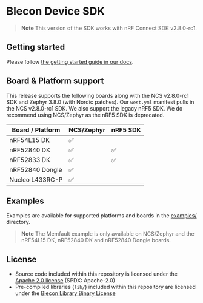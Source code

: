 #   Blecon Device SDK

> **Note**
> This version of the SDK works with nRF Connect SDK v2.8.0-rc1.

##  Getting started

Please follow [the getting started guide in our docs](https://developer.blecon.net/getting-started/blecon-modem-mcu).

##  Board & Platform support

This release supports the following boards along with the NCS v2.8.0-rc1 SDK and Zephyr 3.8.0 (with Nordic patches). Our `west.yml` manifest pulls in the NCS v2.8.0-rc1 SDK.
We also support the legacy nRF5 SDK. We do recommend using NCS/Zephyr as the nRF5 SDK is deprecated.

| Board / Platform  | NCS/Zephyr    | nRF5 SDK    |
|-                  |-             |-             |
| nRF54L15 DK       | ✅            |              |
| nRF52840 DK       | ✅            | ✅            |
| nRF52833 DK       | ✅            | ✅            |
| nRF52840 Dongle   | ✅            |              |
| Nucleo L433RC-P   | ✅            |              |

##  Examples

Examples are available for supported platforms and boards in the [examples/](examples/) directory.

> **Note**
> The Memfault example is only available on NCS/Zephyr and the nRF54L15 DK, nRF52840 DK and nRF52840 Dongle boards.


##  License
* Source code included within this repository is licensed under the [Apache 2.0 license](LICENSE.md) (SPDX: Apache-2.0)
* Pre-compiled libraries (`lib/`) included within this repository are licensed under the [Blecon Library Binary License](lib/LICENSE.md)
